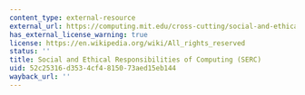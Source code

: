 ```yaml
---
content_type: external-resource
external_url: https://computing.mit.edu/cross-cutting/social-and-ethical-responsibilities-of-computing/
has_external_license_warning: true
license: https://en.wikipedia.org/wiki/All_rights_reserved
status: ''
title: Social and Ethical Responsibilities of Computing (SERC)
uid: 52c25316-d353-4cf4-8150-73aed15eb144
wayback_url: ''
---
```

